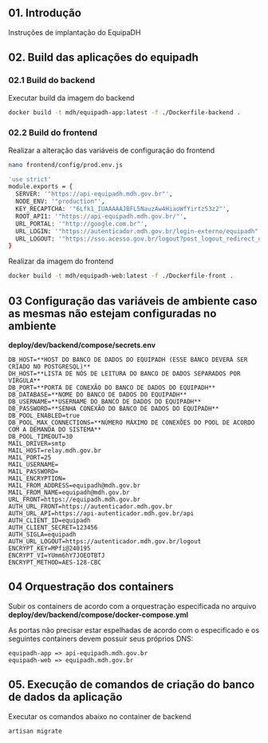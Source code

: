## 01. Introdução 

Instruções de implantação do EquipaDH

## 02. Build das aplicações do equipadh 

### 02.1 Build do backend

Executar build da imagem do backend

```bash
docker build -t mdh/equipadh-app:latest -f ./Dockerfile-backend .
```
### 02.2 Build do frontend

Realizar a alteração das variáveis de configuração do frontend

```bash
nano frontend/config/prod.env.js

'use strict'
module.exports = {
  SERVER: '"https://api-equipadh.mdh.gov.br"',
  NODE_ENV: '"production"',
  KEY_RECAPTCHA: '"6Lfk1_IUAAAAAJBFL5NauzAw4HiaoWfYirtz53z2"',
  ROOT_API1: '"https://api-equipadh.mdh.gov.br/"',
  URL_PORTAL: '"http://google.com.br"',
  URL_LOGIN: '"https://autenticador.mdh.gov.br/login-externo/equipadh"',
  URL_LOGOUT: '"https://sso.acesso.gov.br/logout?post_logout_redirect_uri=https://equipadh.mdh.gov.br/logout"'
}

```

Realizar da imagem do frontend 

```bash
docker build -t mdh/equipadh-web:latest -f ./Dockerfile-front .
```

## 03 Configuração das variáveis de ambiente caso as mesmas não estejam configuradas no ambiente

**deploy/dev/backend/compose/secrets.env**

```
DB_HOST=**HOST DO BANCO DE DADOS DO EQUIPADH (ESSE BANCO DEVERÁ SER CRIADO NO POSTGRESQL)**
DH_HOST=**LISTA DE NÓS DE LEITURA DO BANCO DE DADOS SEPARADOS POR VÍRGULA**
DB_PORT=**PORTA DE CONEXÃO DO BANCO DE DADOS DO EQUIPADH**
DB_DATABASE=**NOME DO BANCO DE DADOS DO EQUIPADH**
DB_USERNAME=**USERNAME DO BANCO DE DADOS DO EQUIPADH**
DB_PASSWORD=**SENHA CONEXÃO DO BANCO DE DADOS DO EQUIPADH**
DB_POOL_ENABLED=true
DB_POOL_MAX_CONNECTIONS=**NÚMERO MÁXIMO DE CONEXÕES DO POOL DE ACORDO COM A DEMANDA DO SISTEMA**
DB_POOL_TIMEOUT=30
MAIL_DRIVER=smtp
MAIL_HOST=relay.mdh.gov.br
MAIL_PORT=25
MAIL_USERNAME=
MAIL_PASSWORD=
MAIL_ENCRYPTION=
MAIL_FROM_ADDRESS=equipadh@mdh.gov.br
MAIL_FROM_NAME=equipadh@mdh.gov.br
URL_FRONT=https://equipadh.mdh.gov.br
AUTH_URL_FRONT=https://autenticador.mdh.gov.br
AUTH_URL_API=https://api-autenticador.mdh.gov.br/api
AUTH_CLIENT_ID=equipadh
AUTH_CLIENT_SECRET=123456
AUTH_SIGLA=equipadh
AUTH_URL_LOGOUT=https://autenticador.mdh.gov.br/logout
ENCRYPT_KEY=MPfi@240195
ENCRYPT_VI=YUmm6hY7JOEOTBTJ
ENCRYPT_METHOD=AES-128-CBC
```

## 04 Orquestração dos containers

Subir os containers de acordo com a orquestração especificada no arquivo **deploy/dev/backend/compose/docker-compose.yml**

As portas não precisar estar espelhadas de acordo com o especificado e os seguintes containers devem possuir seus próprios DNS: 
```
equipadh-app => api-equipadh.mdh.gov.br
equipadh-web => equipadh.mdh.gov.br
```

## 05. Execução de comandos de criação do banco de dados da aplicação

Executar os comandos abaixo no container de backend

```
artisan migrate
```
